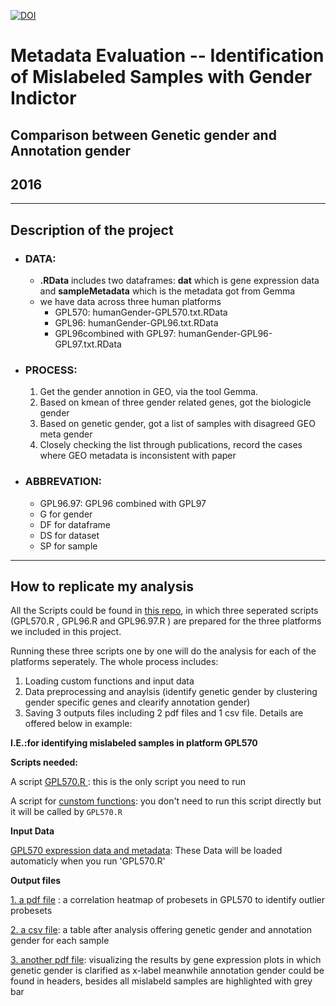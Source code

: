 [![DOI](https://zenodo.org/badge/23905/min110/mislabeled.samples.identification.svg)](https://zenodo.org/badge/latestdoi/23905/min110/mislabeled.samples.identification)


# Metadata Evaluation -- Identification of Mislabeled Samples with Gender Indictor

## Comparison between Genetic gender and Annotation gender
## 2016
---

## Description of the project

* ### DATA: 
    * **.RData** includes two dataframes: **dat** which is gene expression data and **sampleMetadata** which is the metadata got from Gemma 
    * we have data across three human platforms 
        * GPL570: humanGender-GPL570.txt.RData
        * GPL96: humanGender-GPL96.txt.RData
        * GPL96combined with GPL97: humanGender-GPL96-GPL97.txt.RData
    
* ### PROCESS:
    1. Get the gender annotion in GEO, via the tool Gemma.
    2. Based on kmean of three gender related genes, got the biologicle gender
    3. Based on genetic gender, got a list of samples with disagreed GEO meta gender
    4. Closely checking the list through publications, record the cases where GEO metadata is inconsistent with paper
   
* ### ABBREVATION: 
    * GPL96.97: GPL96 combined with GPL97
    * G for gender 
    * DF for dataframe 
    * DS for dataset  
    * SP for sample

---

## How to replicate my analysis

All the Scripts could be found in [this repo](https://github.com/min110/mislabeled.samples.identification/tree/master/Rscripts), in which three seperated scripts (GPL570.R , GPL96.R and GPL96.97.R ) are prepared for the three platforms we included in this project.

Running these three scripts one by one will do the analysis for each of the platforms seperately. The whole process includes:

1. Loading custom functions and input data
2. Data preprocessing and anaylsis (identify genetic gender by clustering gender specific genes and clearify annotation gender)
3. Saving 3 outputs files including 2 pdf files and 1 csv file. Details are offered below in example:

**I.E.:for identifying mislabeled samples in platform GPL570** 

**Scripts needed:** 

A script [GPL570.R ](https://github.com/min110/mislabeled.samples.identification/blob/master/Rscripts/GPL570.R): this is the only script you need to run

A script for [cunstom functions](https://github.com/min110/mislabeled.samples.identification/blob/master/Rscripts/customFunction.R): you don't need to run this script directly but it will be called by `GPL570.R`

**Input Data**

[GPL570 expression data and metadata](https://github.com/min110/mislabeled.samples.identification/blob/master/inputDATA/humanGender-GPL570.txt.RData): These Data will be loaded automaticly when you run 'GPL570.R'

**Output files** 

[1. a pdf file](https://github.com/min110/mislabeled.samples.identification/blob/master/output/GPL570%20probesets%20COR.pdf) : a correlation heatmap of probesets in GPL570 to identify outlier probesets 

[2. a csv file](https://github.com/min110/mislabeled.samples.identification/blob/master/output/GPL570%20all%20inforamtion.csv): a table after analysis offering genetic gender and annotation gender for each sample

[3. another pdf file](https://github.com/min110/mislabeled.samples.identification/blob/master/output/GPL570%20gene%20expression%20plot%20for%20each%20dataset.pdf): visualizing the results by gene expression plots in which genetic gender is clarified as x-label meanwhile annotation gender could be found in headers, besides all mislabeld samples are highlighted with grey bar

